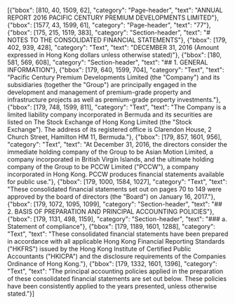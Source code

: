 [{"bbox": [810, 40, 1509, 62], "category": "Page-header", "text": "ANNUAL REPORT 2016 PACIFIC CENTURY PREMIUM DEVELOPMENTS LIMITED"}, {"bbox": [1577, 43, 1599, 61], "category": "Page-header", "text": "77"}, {"bbox": [175, 215, 1519, 383], "category": "Section-header", "text": "# NOTES TO THE CONSOLIDATED FINANCIAL STATEMENTS"}, {"bbox": [179, 402, 939, 428], "category": "Text", "text": "DECEMBER 31, 2016 (Amount expressed in Hong Kong dollars unless otherwise stated)"}, {"bbox": [180, 581, 569, 608], "category": "Section-header", "text": "## 1. GENERAL INFORMATION"}, {"bbox": [179, 640, 1599, 704], "category": "Text", "text": "Pacific Century Premium Developments Limited (the \"Company\") and its subsidiaries (together the \"Group\") are principally engaged in the development and management of premium-grade property and infrastructure projects as well as premium-grade property investments."}, {"bbox": [179, 748, 1599, 811], "category": "Text", "text": "The Company is a limited liability company incorporated in Bermuda and its securities are listed on The Stock Exchange of Hong Kong Limited (the \"Stock Exchange\"). The address of its registered office is Clarendon House, 2 Church Street, Hamilton HM 11, Bermuda."}, {"bbox": [179, 857, 1601, 956], "category": "Text", "text": "At December 31, 2016, the directors consider the immediate holding company of the Group to be Asian Motion Limited, a company incorporated in British Virgin Islands, and the ultimate holding company of the Group to be PCCW Limited (\"PCCW\"), a company incorporated in Hong Kong. PCCW produces financial statements available for public use."}, {"bbox": [179, 1000, 1584, 1027], "category": "Text", "text": "These consolidated financial statements set out on pages 70 to 149 were approved by the board of directors (the \"Board\") on January 16, 2017."}, {"bbox": [179, 1072, 1095, 1099], "category": "Section-header", "text": "## 2. BASIS OF PREPARATION AND PRINCIPAL ACCOUNTING POLICIES"}, {"bbox": [179, 1131, 498, 1159], "category": "Section-header", "text": "### a. Statement of compliance"}, {"bbox": [179, 1189, 1601, 1288], "category": "Text", "text": "These consolidated financial statements have been prepared in accordance with all applicable Hong Kong Financial Reporting Standards (\"HKFRS\") issued by the Hong Kong Institute of Certified Public Accountants (\"HKICPA\") and the disclosure requirements of the Companies Ordinance of Hong Kong."}, {"bbox": [179, 1332, 1601, 1396], "category": "Text", "text": "The principal accounting policies applied in the preparation of these consolidated financial statements are set out below. These policies have been consistently applied to the years presented, unless otherwise stated."}]